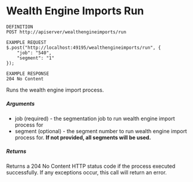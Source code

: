 # Wealth Engine Imports Run

```
DEFINITION
POST http://apiserver/wealthengineimports/run

EXAMPLE REQUEST
$.post("http://localhost:49195/wealthengineimports/run", {
    "job": "540",
    "segment": "1"
});

EXAMPLE RESPONSE
204 No Content

```

Runs the wealth engine import process.

##### Arguments

* job (required) - the segmentation job to run wealth engine import process for
* segment (optional) - the segment number to run wealth engine import process for. **If not provided, all segments will be used.**

##### Returns

Returns a 204 No Content HTTP status code if the process executed successfully. If any exceptions occur, this call will return an error.